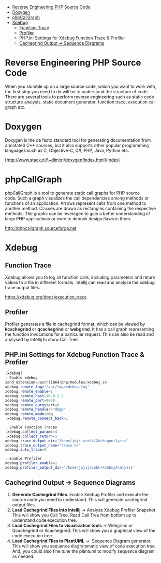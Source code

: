    * [Reverse Engineering PHP Source Code](README.md#reverse-engineering-php-source-code)
   * [Doxygen](README.md#doxygen)
   * [phpCallGraph](README.md#phpcallgraph)
   * [Xdebug](README.md#xdebug)
      * [Function Trace](README.md#function-trace)
      * [Profiler](README.md#profiler)
      * [PHP.ini Settings for Xdebug Function Trace &amp; Profiler](README.md#phpini-settings-for-xdebug-function-trace--profiler)
      * [Cachegrind Output → Sequence Diagrams](README.md#cachegrind-output-sequence-diagrams)


# Reverse Engineering PHP Source Code

When you stumble up on a large source code, which you want to work with,
the first step you need to do will be to understand the structure of
code. There are several tools to perform reverse engineering such as
static code structure analysis, static document generator, function
trace, execution call graph etc.

# Doxygen

Doxygen is the de facto standard tool for generating documentation from
annotated C++ sources, but it also supports other popular programming
languages such as C, Objective-C, C\#, PHP, Java, Python etc.

[http://www.stack.nl/\~dimitri/doxygen/index.html](index)

# phpCallGraph

phpCallGraph is a tool to generate static call graphs for PHP source
code. Such a graph visualizes the call dependencies among methods or
functions of an application. Arrows represent calls from one method to
another method. Classes are drawn as rectangles containing the
respective methods. The graphs can be leveraged to gain a better
understanding of large PHP applications or even to debunk design
flaws in them.

<http://phpcallgraph.sourceforge.net>

# Xdebug

## Function Trace

Xdebug allows you to log all function calls, including parameters and
return values to a file in different formats. Intellij can read and
analyse the xdebug trace output files.

<https://xdebug.org/docs/execution_trace>

## Profiler

Profiler generates a file in cachegrind format, which can be viewed by
**kcachegrind** or **qcachegrind** or **webgrind**. It has a call graph
representing the function invocations for a particular request. This can
also be read and analysed by Intellij to show Call Tree.

## PHP.ini Settings for Xdebug Function Trace & Profiler

``` java
[xdebug]
; Enable xdebug
zend_extension=/usr/lib64/php/modules/xdebug.so
xdebug.remote_log="/var/log/xdebug.log"
xdebug.remote_enable=1
xdebug.remote_host=10.0.2.2
xdebug.remote_port=9000
xdebug.remote_autostart=0
xdebug.remote_handler="dbgp"
xdebug.remote_mode=req
;xdebug.remote_connect_back=1

; Enable Function Traces
;xdebug.collect_params=4
;xdebug.collect_return=1
xdebug.trace_output_dir="/home/jojijacobk/XdebugAnalysis"
xdebug.trace_output_name="trace.%s"
xdebug.auto_trace=0

; Enable Profiler
xdebug.profiler_enable=1
xdebug.profiler_output_dir="/home/jojijacobk/XdebugAnalysis"
```

## Cachegrind Output → Sequence Diagrams

1.  **Generate Cachegrind Files**. Enable Xdebug Profiler and execute
    the source code you need to understand. This will generate
    cachegrind output files.
2.  **Load Cachegrind Files into Intellij** → Analyze Xdebug Profiler
    Snapshot. This will show you Call Tree. Read Call Tree from bottom
    up to understand code execution tree.
3.  **Load Cachegrind Files to visualization tools** → Webgrind or
    Qcachegrind or Kcachegrind. This will show you a graphical view of
    the code execution tree.
4.  **Load Cachegrind Files to PlantUML** →  Sequence Diagram generator.
    This will show you sequence diagrammatic view of code execution
    tree. And, you could also fine tune the plantuml to modify sequence
    diagram as needed.
